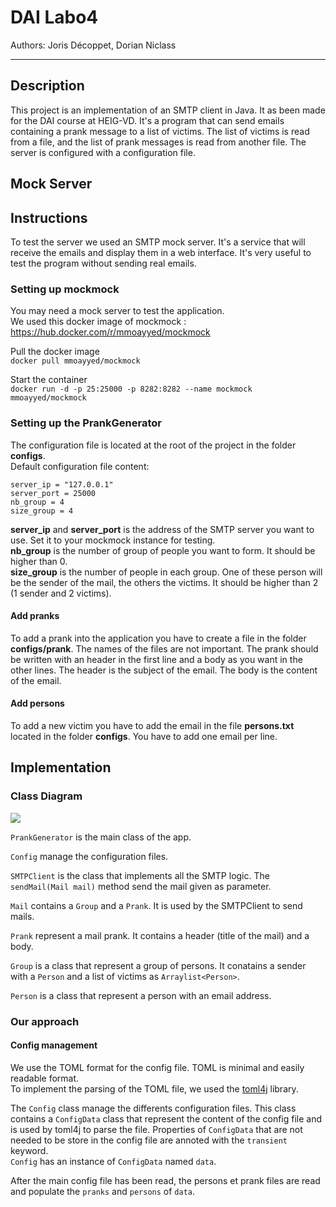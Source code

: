 # DAI Labo4

Authors: Joris Décoppet, Dorian Niclass

---

## Description
This project is an implementation of an SMTP client in Java. It as been made for the DAI course at HEIG-VD. It's a program that can send emails containing a prank message to a list of victims.
The list of victims is read from a file, and the list of prank messages is read from another file. The server is configured with a configuration file.

## Mock Server

## Instructions
To test the server we used an SMTP mock server. It's a service that will receive the emails and display them in a web interface. It's very useful to test the program without sending real emails.

### Setting up mockmock

You may need a mock server to test the application.  
We used this docker image of mockmock : https://hub.docker.com/r/mmoayyed/mockmock

Pull the docker image  
```docker pull mmoayyed/mockmock```

Start the container  
```docker run -d -p 25:25000 -p 8282:8282 --name mockmock mmoayyed/mockmock```

### Setting up the PrankGenerator
The configuration file is located at the root of the project in the folder **configs**.  
Default configuration file content:  
```
server_ip = "127.0.0.1"
server_port = 25000
nb_group = 4
size_group = 4
```

**server_ip** and **server_port** is the address of the SMTP server you want to use. Set it to your mockmock instance for testing.  
**nb_group** is the number of group of people you want to form. It should be higher than 0.  
**size_group** is the number of people in each group. One of these person will be the sender of the mail, the others the victims. It should be higher than 2 (1 sender and 2 victims).

#### Add pranks
To add a prank into the application you have to create a file in the folder **configs/prank**. The names of the files are not important. The prank should be written with an header in the first line and a body as you want in the other lines. The header is the subject of the email. The body is the content of the email.

#### Add persons
To add a new victim you have to add the email in the file **persons.txt** located in the folder **configs**. You have to add one email per line.

## Implementation

### Class Diagram

![](figures/uml.png)

`PrankGenerator` is the main class of the app.

`Config` manage the configuration files.

`SMTPClient` is the class that implements all the SMTP logic. The `sendMail(Mail mail)` method send the mail given as parameter.

`Mail` contains a `Group` and a `Prank`. It is used by the SMTPClient to send mails.

`Prank` represent a mail prank. It contains a header (title of the mail) and a body.

`Group` is a class that represent a group of persons. It conatains a sender with a `Person` and a list of victims as `Arraylist<Person>`.

`Person` is a class that represent a person with an email address.


### Our approach

#### Config management

We use the TOML format for the config file. TOML is minimal and easily readable format.  
To implement the parsing of the TOML file, we used the [toml4j](https://github.com/mwanji/toml4j) library.

The `Config` class manage the differents configuration files. This class contains a `ConfigData` class that represent the content of the config file and is used by toml4j to parse the file. Properties of `ConfigData` that are not needed to be store in the config file are annoted with the `transient` keyword.  
`Config` has an instance of `ConfigData` named `data`.

After the main config file has been read, the persons et prank files are read and populate the `pranks` and `persons` of `data`.